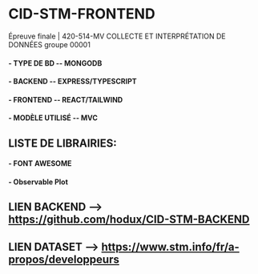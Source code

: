 # CID-STM-FRONTEND
Épreuve finale | 420-514-MV COLLECTE ET INTERPRÉTATION DE DONNÉES groupe 00001

#### - TYPE DE BD -- MONGODB
#### - BACKEND -- EXPRESS/TYPESCRIPT 
#### - FRONTEND -- REACT/TAILWIND
#### - MODÈLE UTILISÉ -- MVC
## LISTE DE LIBRAIRIES: 
  #### - FONT AWESOME
  #### - Observable Plot



## LIEN BACKEND --> https://github.com/hodux/CID-STM-BACKEND
## LIEN DATASET --> https://www.stm.info/fr/a-propos/developpeurs
